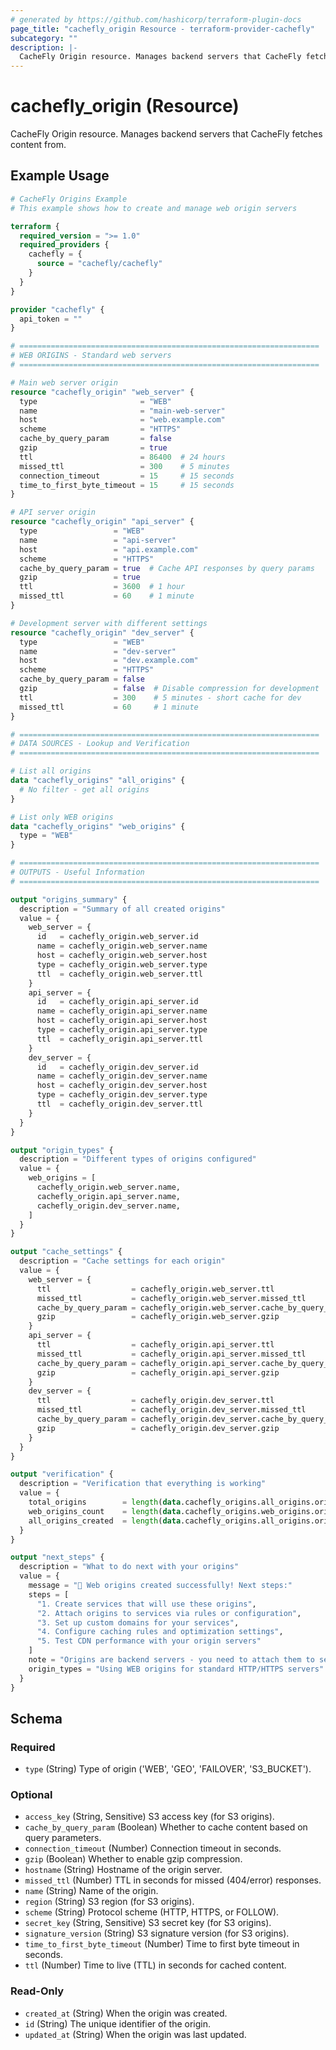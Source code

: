```yaml
---
# generated by https://github.com/hashicorp/terraform-plugin-docs
page_title: "cachefly_origin Resource - terraform-provider-cachefly"
subcategory: ""
description: |-
  CacheFly Origin resource. Manages backend servers that CacheFly fetches content from.
---
```


# cachefly_origin (Resource)

CacheFly Origin resource. Manages backend servers that CacheFly fetches content from.

## Example Usage

```terraform
# CacheFly Origins Example
# This example shows how to create and manage web origin servers

terraform {
  required_version = ">= 1.0"
  required_providers {
    cachefly = {
      source = "cachefly/cachefly" 
    }
  }
}

provider "cachefly" {
  api_token = ""
}

# ===================================================================
# WEB ORIGINS - Standard web servers
# ===================================================================

# Main web server origin
resource "cachefly_origin" "web_server" {
  type                       = "WEB"
  name                       = "main-web-server"
  host                       = "web.example.com"
  scheme                     = "HTTPS"
  cache_by_query_param       = false
  gzip                       = true
  ttl                        = 86400  # 24 hours
  missed_ttl                 = 300    # 5 minutes
  connection_timeout         = 15     # 15 seconds
  time_to_first_byte_timeout = 15     # 15 seconds
}

# API server origin
resource "cachefly_origin" "api_server" {
  type                 = "WEB"
  name                 = "api-server"
  host                 = "api.example.com"
  scheme               = "HTTPS"
  cache_by_query_param = true  # Cache API responses by query params
  gzip                 = true
  ttl                  = 3600  # 1 hour
  missed_ttl           = 60    # 1 minute
}

# Development server with different settings
resource "cachefly_origin" "dev_server" {
  type                 = "WEB"
  name                 = "dev-server"
  host                 = "dev.example.com"
  scheme               = "HTTPS"
  cache_by_query_param = false
  gzip                 = false  # Disable compression for development
  ttl                  = 300    # 5 minutes - short cache for dev
  missed_ttl           = 60     # 1 minute
}

# ===================================================================
# DATA SOURCES - Lookup and Verification
# ===================================================================

# List all origins
data "cachefly_origins" "all_origins" {
  # No filter - get all origins
}

# List only WEB origins
data "cachefly_origins" "web_origins" {
  type = "WEB"
}

# ===================================================================
# OUTPUTS - Useful Information
# ===================================================================

output "origins_summary" {
  description = "Summary of all created origins"
  value = {
    web_server = {
      id   = cachefly_origin.web_server.id
      name = cachefly_origin.web_server.name
      host = cachefly_origin.web_server.host
      type = cachefly_origin.web_server.type
      ttl  = cachefly_origin.web_server.ttl
    }
    api_server = {
      id   = cachefly_origin.api_server.id
      name = cachefly_origin.api_server.name
      host = cachefly_origin.api_server.host
      type = cachefly_origin.api_server.type
      ttl  = cachefly_origin.api_server.ttl
    }
    dev_server = {
      id   = cachefly_origin.dev_server.id
      name = cachefly_origin.dev_server.name
      host = cachefly_origin.dev_server.host
      type = cachefly_origin.dev_server.type
      ttl  = cachefly_origin.dev_server.ttl
    }
  }
}

output "origin_types" {
  description = "Different types of origins configured"
  value = {
    web_origins = [
      cachefly_origin.web_server.name,
      cachefly_origin.api_server.name,
      cachefly_origin.dev_server.name,
    ]
  }
}

output "cache_settings" {
  description = "Cache settings for each origin"
  value = {
    web_server = {
      ttl                  = cachefly_origin.web_server.ttl
      missed_ttl           = cachefly_origin.web_server.missed_ttl
      cache_by_query_param = cachefly_origin.web_server.cache_by_query_param
      gzip                 = cachefly_origin.web_server.gzip
    }
    api_server = {
      ttl                  = cachefly_origin.api_server.ttl
      missed_ttl           = cachefly_origin.api_server.missed_ttl
      cache_by_query_param = cachefly_origin.api_server.cache_by_query_param
      gzip                 = cachefly_origin.api_server.gzip
    }
    dev_server = {
      ttl                  = cachefly_origin.dev_server.ttl
      missed_ttl           = cachefly_origin.dev_server.missed_ttl
      cache_by_query_param = cachefly_origin.dev_server.cache_by_query_param
      gzip                 = cachefly_origin.dev_server.gzip
    }
  }
}

output "verification" {
  description = "Verification that everything is working"
  value = {
    total_origins        = length(data.cachefly_origins.all_origins.origins)
    web_origins_count    = length(data.cachefly_origins.web_origins.origins)
    all_origins_created  = length(data.cachefly_origins.all_origins.origins) >= 3
  }
}

output "next_steps" {
  description = "What to do next with your origins"
  value = {
    message = "🎉 Web origins created successfully! Next steps:"
    steps = [
      "1. Create services that will use these origins",
      "2. Attach origins to services via rules or configuration",
      "3. Set up custom domains for your services",
      "4. Configure caching rules and optimization settings",
      "5. Test CDN performance with your origin servers"
    ]
    note = "Origins are backend servers - you need to attach them to services to serve content"
    origin_types = "Using WEB origins for standard HTTP/HTTPS servers"
  }
}
```

<!-- schema generated by tfplugindocs -->
## Schema

### Required

- `type` (String) Type of origin ('WEB', 'GEO', 'FAILOVER', 'S3_BUCKET').

### Optional

- `access_key` (String, Sensitive) S3 access key (for S3 origins).
- `cache_by_query_param` (Boolean) Whether to cache content based on query parameters.
- `connection_timeout` (Number) Connection timeout in seconds.
- `gzip` (Boolean) Whether to enable gzip compression.
- `hostname` (String) Hostname of the origin server.
- `missed_ttl` (Number) TTL in seconds for missed (404/error) responses.
- `name` (String) Name of the origin.
- `region` (String) S3 region (for S3 origins).
- `scheme` (String) Protocol scheme (HTTP, HTTPS, or FOLLOW).
- `secret_key` (String, Sensitive) S3 secret key (for S3 origins).
- `signature_version` (String) S3 signature version (for S3 origins).
- `time_to_first_byte_timeout` (Number) Time to first byte timeout in seconds.
- `ttl` (Number) Time to live (TTL) in seconds for cached content.

### Read-Only

- `created_at` (String) When the origin was created.
- `id` (String) The unique identifier of the origin.
- `updated_at` (String) When the origin was last updated.
